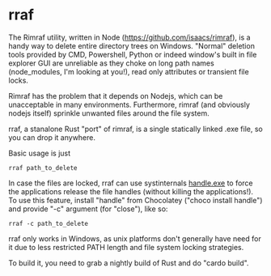 # rraf

The Rimraf utility, written in Node (https://github.com/isaacs/rimraf), is a handy way to delete entire directory trees on Windows.  "Normal" deletion tools provided by CMD, Powershell, Python or indeed window's built in file explorer GUI are unreliable as they choke on long path names (node_modules, I'm looking at you!), read only attributes or transient file locks.

Rimraf has the problem that it depends on Nodejs, which can be unacceptable in many environments. Furthermore, 
rimraf (and obviously nodejs itself) sprinkle unwanted files around the file system.

rraf, a stanalone Rust "port" of rimraf, is a single statically linked .exe file, so you can drop it anywhere.

Basic usage is just 

```
rraf path_to_delete
```

In case the files are locked, rraf can use systinternals [handle.exe](https://technet.microsoft.com/en-us/sysinternals/bb896655.aspx) to force the applications release the file handles (without killing the applications!). To use this feature, install "handle" from Chocolatey ("choco install handle") and provide "-c" argument (for "close"), like so:

```
rraf -c path_to_delete
```

rraf only works in Windows, as unix platforms don't generally have need for it due to less restricted PATH length and file system locking strategies.

To build it, you need to grab a nightly build of Rust and do "cardo build".

